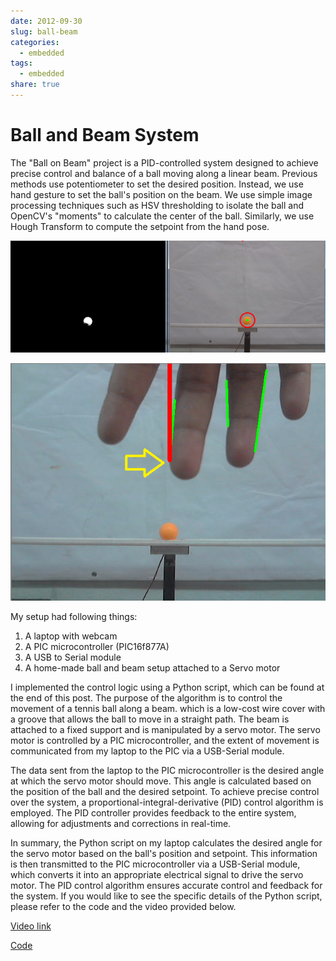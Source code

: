 ```yaml
---
date: 2012-09-30
slug: ball-beam
categories:
  - embedded
tags:
  - embedded
share: true
---
```

# Ball and Beam System

The "Ball on Beam" project is a PID-controlled system designed to achieve precise control and balance of a ball moving along a linear beam. Previous methods use   potentiometer to set the  desired position. Instead, we use hand gesture to set the ball's position on the beam.  We use simple image processing techniques such as HSV thresholding to isolate the ball and OpenCV's  "moments" to calculate the center of the ball. Similarly, we use Hough Transform to compute the setpoint from the hand pose.

![png](https://raw.githubusercontent.com/manoja328/manoja328.github.io/master/assets/ballbeam/thr.png)

![png](https://raw.githubusercontent.com/manoja328/manoja328.github.io/master/assets/ballbeam/2.png)


My setup had following things:
  1. A laptop with webcam
  2. A PIC microcontroller (PIC16f877A)
  3. A USB to Serial module
  4. A home-made ball and beam setup attached to a Servo motor
  
I implemented  the control logic using a Python script, which can be found at the end of this post. The purpose of the algorithm is to control the movement of a tennis ball along a beam. which is a low-cost wire cover with a groove that allows the ball to move in a straight path. The beam is attached to a fixed support and is manipulated by a servo motor. The servo motor is controlled by a PIC microcontroller, and the extent of movement is communicated from my laptop to the PIC via a USB-Serial module.

The data sent from the laptop to the PIC microcontroller is the desired angle at which the servo motor should move. This angle is calculated based on the position of the ball and the desired setpoint. To achieve precise control over the system, a proportional-integral-derivative (PID) control algorithm is employed. The PID controller provides feedback to the entire system, allowing for adjustments and corrections in real-time.

In summary, the Python script on my laptop calculates the desired angle for the servo motor based on the ball's position and setpoint. This information is then transmitted to the PIC microcontroller via a USB-Serial module, which converts it into an appropriate electrical signal to drive the servo motor. The PID control algorithm ensures accurate control and feedback for the system. If you would like to see the specific details of the Python script, please refer to the code and the video provided below.

[Video link](https://www.youtube.com/watch?v=cayVlMbv05g&feature=youtu.be%20)

[Code](https://drive.google.com/file/d/0B3wAJh9-HvDcM1NaRmt2VVlOZlU/view?usp=sharing)